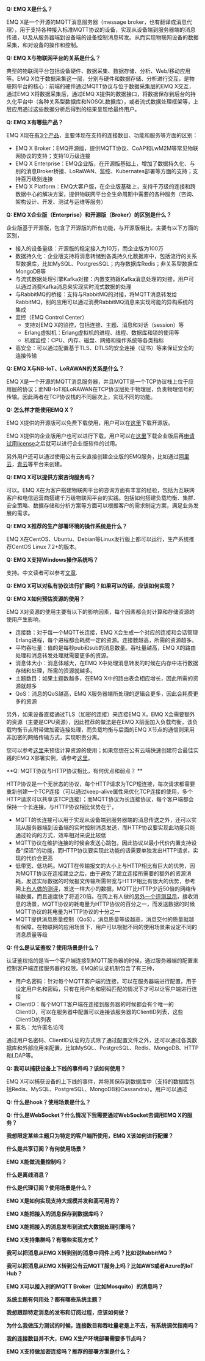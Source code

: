 **Q: EMQ X是什么？**

EMQ X是一个开源的MQTT消息服务器（message broker，也有翻译成消息代理），用于支持各种接入标准MQTT协议的设备，实现从设备端到服务器端的消息传递，以及从服务器端到设备端的设备控制消息转发。从而实现物联网设备的数据采集，和对设备的操作和控制。



**Q: EMQ X与物联网平台的关系是什么？**

典型的物联网平台包括设备硬件、数据采集、数据存储、分析、Web/移动应用等。EMQ X位于数据采集这一层，分别与硬件和数据存储、分析进行交互，是物联网平台的核心：前端的硬件通过MQTT协议与位于数据采集层的EMQ X交互，通过EMQ X将数据采集后，通过EMQ X提供的数据接口，将数据保存到后台的持久化平台中（各种关系型数据库和NOSQL数据库），或者流式数据处理框架等，上层应用通过这些数据分析后得到的结果呈现给最终用户。



**Q: EMQ X有哪些产品？**

EMQ X现在[有3个产品](https://www.emqx.io/products)，主要体现在支持的连接数目、功能和服务等方面的区别：

- EMQ X Broker：EMQ开源版，提供MQTT协议、CoAP和LwM2M等常见物联网协议的支持；支持10万级连接
- EMQ X Enterprise：EMQ企业版，在开源版基础上，增加了数据持久化、与别的消息Broker桥接、LoRaWAN、监控、Kubernates部署等方面的支持；支持百万级别连接
- EMQ X Platform：EMQ大客户版，在企业版基础上，支持千万级的连接和跨数据中心的解决方案，提供物联网平台全生命周期中需要的各种服务（咨询、架构设计、开发、测试与运维等服务）



**Q: EMQ X企业版（Enterprise）和开源版（Broker）的区别是什么？**

企业版基于开源版，包含了开源版的所有功能，与开源版相比，主要有以下方面的区别，

- 接入的设备量级：开源版的稳定接入为10万，而企业版为100万
- 数据持久化：企业版支持将消息转储到各类持久化数据库中，包括流行的关系型数据库，比如MySQL、PostgresSQL；内存数据库Redis；非关系型数据库MongoDB等
- 与流式数据处理引擎Kafka对接：内置支持跟Kafka消息处理的对接，用户可以通过消费Kafka消息来实现实时流式数据的处理
- 与RabbitMQ的桥接：支持与RabbitMQ的对接，将MQTT消息转发给RabbitMQ，别的应用可以通过消费RabbitMQ消息来实现可能的异构系统的集成
- 监控（EMQ Control Center）
  - 支持对EMQ X的监控，包括连接、主题、消息和对话（session）等
  - Erlang虚拟机：Erlang虚拟机的进程、线程、数据库和锁的使用等
  - 机器监控：CPU、内存、磁盘、网络和操作系统等各类指标
- 高安全：可以通过配置基于TLS、DTLS的安全连接（证书）等来保证安全的连接传输



**Q: EMQ X与NB-IoT、LoRAWAN的关系是什么？**

EMQ X是一个开源的MQTT消息服务器，并且MQTT是一个TCP协议栈上位于应用层的协议；而NB-IoT和LoRAWAN在TCP协议层处于物理层，负责物理信号的传输。因此两者在TCP协议栈的不同层次上，实现不同的功能。



**Q: 怎么样才能使用EMQ X？**

EMQ X提供的开源版可以免费下载使用，用户可以在[这里](https://www.emqx.io/downloads/emq/broker?osType=Linux)下载开源版。

EMQ X提供的企业版用户也可以进行下载，用户可以在[这里](https://www.emqx.io/downloads/emq/enterprise?osType=Linux)下载企业版后再[申请试用license](https://www.emqx.io/account?tab=login)之后就可以进行企业版软件的试用。

另外用户还可以通过使用公有云来直接创建企业版的EMQ服务，比如通过[阿里云](https://market.aliyun.com/products/56014009/cmjj029182.html?spm=5176.730005.productlist.d_cmjj029182.53cf3524sCmfnp)，[青云](https://appcenter.qingcloud.com/search/category/iot)等平台来创建。



**Q: EMQ X可以提供方案咨询服务吗？**

可以。EMQ X在为客户搭建物联网平台的咨询方面有丰富的经验，包括为互联网客户和电信运营商搭建千万级物联网平台的实践。包括如何搭建负载均衡、集群、安全策略、数据存储和分析方案等方面可以根据客户的需求制定方案，满足业务发展的需求。



**Q: EMQ X推荐的生产部署环境的操作系统是什么？**

EMQ X在CentOS、Ubuntu、Debian等Linux发行版上都可以运行，生产系统推荐CentOS Linux 7.2+的版本。



**Q: EMQ X支持Windows操作系统吗？**

支持。中文读者可以参考[文章](https://www.jianshu.com/p/e5cf0c1fd55c).



**Q: EMQ X可以对私有协议进行扩展吗？如果可以的话，应该如何实现？**





**Q: EMQ X如何预估资源的使用？**

EMQ X对资源的使用主要有以下的影响因素，每个因素都会对计算和存储资源的使用产生影响，

- 连接数：对于每一个MQTT长连接，EMQ X会生成一个对应的连接和会话管理Erlang进程，每个进程都会耗费一定的资源。连接数越高，所需的资源越多。
- 平均吞吐量：值的是每秒pub和sub的消息数量。吞吐量越高，EMQ X的路由处理和消息转发处理就需要更多的资源。
- 消息体大小：消息体越大，在EMQ X中处理消息转发的时候在内存中进行数据存储和处理，所需的资源就越多。
- 主题数目：如果主题数越多，在EMQ X中的路由表会相应增长，因此所需的资源就越多
- QoS：消息的QoS越高，EMQ X服务器端所处理的逻辑会更多，因此会耗费更多的资源

另外，如果设备直接通过TLS（加密的连接）来连接EMQ X，EMQ X会需要额外的资源（主要是CPU资源），因此推荐的做法是在EMQ X前面加入负载均衡，该负载均衡节点附带做加密连接处理，而负载均衡与后面的EMQ X节点的通信则采用非加密的网络传输方式，实现职责分离。

您可以参考[这里](https://www.emqx.io)来预估计算资源的使用；如果您想在公有云端快速创建符合最佳实践的EMQ X部署实例，请参考[这里](https://www.emqx.io)。



**Q: MQTT协议与HTTP协议相比，有何优点和弱点？ **

HTTP协议是一个无状态的协议，每个HTTP请求为TCP短连接，每次请求都需要重新创建一个TCP连接（可以通过keep-alive属性来优化TCP连接的使用，多个HTTP请求可以共享该TCP连接）；而MQTT协议为长连接协议，每个客户端都会保持一个长连接。与HTTP协议相比优势在于，

- MQTT的长连接可以用于实现从设备端到服务器端的消息传送之外，还可以实现从服务器端到设备端的实时控制消息发送，而HTTP协议要实现此功能只能通过轮询的方式，效率相对来说比较低
- MQTT协议在维护连接的时候会发送心跳包，因此协议以最小代价内置支持设备“探活”的功能，而HTTP协议要实现此功能的话需要单独发出HTTP请求，实现的代价会更高
- 低带宽、低功耗。MQTT在传输报文的大小上与HTTP相比有巨大的优势，因为MQTT协议在连接建立之后，由于避免了建立连接所需要的额外的资源消耗，发送实际数据的时候报文传输所需带宽与HTTP相比有很大的优势，参考网上[有人做的测评](https://medium.com/@flespi/http-vs-mqtt-performance-tests-f9adde693b5f )，发送一样大小的数据，MQTT比HTTP少近50倍的网络传输数据，而且速度快了将近20倍。在网上有人做的[另外一个评测显示](http://stephendnicholas.com/posts/power-profiling-mqtt-vs-https )，接收消息的场景，MQTT协议的耗电量为HTTP协议的百分之一，而发送数据的时候MQTT协议的耗电量为HTTP协议的十分之一
- MQTT提供消息质量控制（QoS），消息质量等级越高，消息交付的质量就越有保障，在物联网的应用场景下，用户可以根据不同的使用场景来设定不同的消息质量等级



**Q: 什么是认证鉴权？使用场景是什么？**

认证鉴权指的是当一个客户端连接到MQTT服务器的时候，通过服务器端的配置来控制客户端连接服务器的权限。EMQ的认证机制包含了有三种，

- 用户名密码：针对每个MQTT客户端的连接，可以在服务器端进行配置，用于设定用户名和密码，只有在用户名和密码匹配的情况下才可以让客户端进行连接
- ClientID：每个MQTT客户端在连接到服务器的时候都会有个唯一的ClientID，可以在服务器中配置可以连接该服务器的ClientID列表，这些ClientID的列表
- 匿名：允许匿名访问

通过用户名密码、ClientID认证的方式除了通过配置文件之外，还可以通过各类数据库和外部应用来配置，比如MySQL、PostgreSQL、Redis、MongoDB、HTTP和LDAP等。



**Q: 我可以捕获设备上下线的事件吗？该如何使用？**

EMQ X可以捕获设备的上下线的事件，并将其保存到数据库中（支持的数据库包括Redis、MySQL、PostgreSQL、MongoDB和Cassandra）。用户可以通过



**Q: 什么是hook？使用场景是什么？**



**Q: 什么是WebSocket？什么情况下我需要通过WebSocket去调用EMQ X的服务？**



**我想限定某些主题只为特定的客户端所使用，EMQ X该如何进行配置？**



**什么是共享订阅？有何使用场景？**



**EMQ X能做流量控制吗？**



**什么是离线消息？**



**什么是代理订阅？使用场景是什么？**



**EMQ X是如何实现支持大规模并发和高可用的？**



**EMQ X能把接入的消息保存到数据库吗？**



**EMQ X能把接入的消息发布到流式大数据处理引擎吗？**



**EMQ X支持集群吗？有哪些实现方式？**



**我可以把消息从EMQ X转到别的消息中间件上吗？比如说RabbitMQ？**



**我可以把消息从EMQ X转到公有云MQTT服务上吗？比如AWS或者Azure的IoT Hub？**



**EMQ X可以接入别的MQTT Broker（比如Mosquito）的消息吗？**



**系统主题有何用处？都有哪些系统主题？**



**我想跟踪特定消息的发布和订阅过程，应该如何做？**



**为什么我做压力测试的时候，连接数目和吞吐量老是上不去，有系统调优指南吗？**



**我的连接数目并不大，EMQ X生产环境部署需要多节点吗？**



**EMQ X支持做加密连接吗？推荐的部署方案是什么？**

